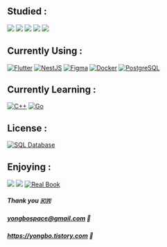## Studied :

<img src="https://img.shields.io/badge/HTML5-E34F26?style=for-the-badge&logo=HTML5&logoColor=white"> <img src="https://img.shields.io/badge/CSS3-1572B6?style=for-the-badge&logo=CSS3&logoColor=white"> <img src="https://img.shields.io/badge/JavaScript-F7DF1E?style=for-the-badge&logo=JavaScript&logoColor=white"> <img src="https://img.shields.io/badge/Dart-0175C2?style=for-the-badge&logo=Dart&logoColor=white"> <img src="https://img.shields.io/badge/-Network-00B5E2?style=for-the-badge&logo=Network&logoColor=white">


## Currently Using :

[![Flutter](https://img.shields.io/badge/Flutter-02569B?style=for-the-badge&logo=Flutter&logoColor=white)](https://flutter.dev/) [![NestJS](https://img.shields.io/badge/NestJS-red?style=for-the-badge&logo=NestJS&logoColor=white)](https://nestjs.com/)
[![Figma](https://img.shields.io/badge/Figma-F24E1E?style=for-the-badge&logo=Figma&logoColor=white)](https://www.figma.com/) [![Docker](https://img.shields.io/badge/Docker-2496ED?style=for-the-badge&logo=Docker&logoColor=white)](https://www.docker.com/) [![PostgreSQL](https://img.shields.io/badge/PostgreSQL-336791?style=for-the-badge&logo=PostgreSQL&logoColor=white)](https://www.postgresql.org/)


## Currently Learning :

[![C++](https://img.shields.io/badge/C++-00599C?style=for-the-badge&logo=C%2B%2B&logoColor=white)](https://isocpp.org/) [![Go](https://img.shields.io/badge/Go-00ADD8?style=for-the-badge&logo=Go&logoColor=white)](https://golang.org/)

## License :

[![SQL Database](https://img.shields.io/badge/SQLD-003366?style=for-the-badge&logo=sql&logoColor=white)](https://en.wikipedia.org/wiki/SQL)


## Enjoying :

<img src="https://img.shields.io/badge/Adobe Illustrator-FF9A00?style=for-the-badge&logo=Adobe Illustrator&logoColor=white">   <img src="https://img.shields.io/badge/Ableton Live-000000?style=for-the-badge&logo=Ableton Live&logoColor=white"> [![Real Book](https://img.shields.io/badge/Real%20Book-Jazz%20-993333?style=for-the-badge)](https://en.wikipedia.org/wiki/Real_Book)


##### Thank you 🇰🇷
##### yongbospace@gmail.com 💌
##### https://yongbo.tistory.com 📝
<!--
**yongbospace/yongbospace** is a ✨ _special_ ✨ repository because its `README.md` (this file) appears on your GitHub profile.

Here are some ideas to get you started:

- 🔭 I’m currently working on ...
- 🌱 I’m currently learning ...
- 👯 I’m looking to collaborate on ...
- 🤔 I’m looking for help with ...
- 💬 Ask me about ...
- 📫 How to reach me: ...
- 😄 Pronouns: ...
- ⚡ Fun fact: ...
-->
